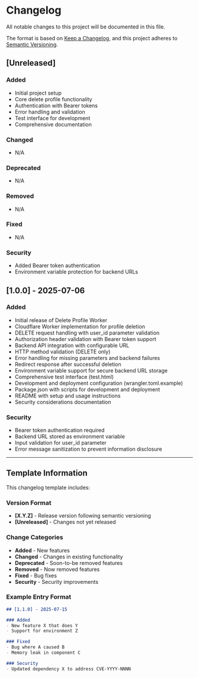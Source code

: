 # Changelog

All notable changes to this project will be documented in this file.

The format is based on [Keep a Changelog](https://keepachangelog.com/en/1.0.0/),
and this project adheres to [Semantic Versioning](https://semver.org/spec/v2.0.0.html).

## [Unreleased]

### Added
- Initial project setup
- Core delete profile functionality
- Authentication with Bearer tokens
- Error handling and validation
- Test interface for development
- Comprehensive documentation

### Changed
- N/A

### Deprecated
- N/A

### Removed
- N/A

### Fixed
- N/A

### Security
- Added Bearer token authentication
- Environment variable protection for backend URLs

## [1.0.0] - 2025-07-06

### Added
- Initial release of Delete Profile Worker
- Cloudflare Worker implementation for profile deletion
- DELETE request handling with user_id parameter validation
- Authorization header validation with Bearer token support
- Backend API integration with configurable URL
- HTTP method validation (DELETE only)
- Error handling for missing parameters and backend failures
- Redirect response after successful deletion
- Environment variable support for secure backend URL storage
- Comprehensive test interface (test.html)
- Development and deployment configuration (wrangler.toml.example)
- Package.json with scripts for development and deployment
- README with setup and usage instructions
- Security considerations documentation

### Security
- Bearer token authentication required
- Backend URL stored as environment variable
- Input validation for user_id parameter
- Error message sanitization to prevent information disclosure

---

## Template Information

This changelog template includes:

### Version Format
- **[X.Y.Z]** - Release version following semantic versioning
- **[Unreleased]** - Changes not yet released

### Change Categories
- **Added** - New features
- **Changed** - Changes in existing functionality
- **Deprecated** - Soon-to-be removed features
- **Removed** - Now removed features
- **Fixed** - Bug fixes
- **Security** - Security improvements

### Example Entry Format
```markdown
## [1.1.0] - 2025-07-15

### Added
- New feature X that does Y
- Support for environment Z

### Fixed
- Bug where A caused B
- Memory leak in component C

### Security
- Updated dependency X to address CVE-YYYY-NNNN
```
